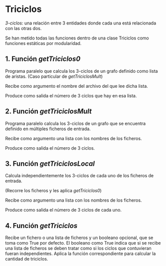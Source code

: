 # Triciclos

*3-ciclos:* una relación entre 3 entidades donde cada una está relacionada con las otras dos.

Se han metido todas las funciones dentro de una clase Triciclos como funciones estáticas por modularidad.

## 1. Función _getTriciclos0_
Programa paralelo que calcula los 3-ciclos de un grafo definido como lista de
 aristas. (Caso particular de _getTriciclosMult_)

Recibe como argumento el nombre del archivo del que lee dicha lista.

Produce como salida el número de 3 ciclos que hay en esa lista.

## 2. Función _getTriciclosMult_
Programa paralelo calcula los 3-ciclos de un grafo que se encuentra definido
 en múltiples ficheros de entrada.

Recibe como argumento una lista con los nombres de los ficheros.

Produce como salida el número de 3 ciclos.

## 3. Función _getTriciclosLocal_
Calcula independientemente los 3-ciclos de cada uno de los ficheros de entrada.

(Recorre los ficheros y les aplica _getTriciclos0_)

Recibe como argumento una lista con los nombres de los ficheros.

Produce como salida el número de 3 ciclos de cada uno.

## 4. Función _getTriciclos_
Recibe un fichero o una lista de ficheros y un booleano opcional, que se toma como True por defecto. El booleano como True indica que si se recibe una lista de ficheros
se deben tratar como si los ciclos que contuvieran fueran independientes. Aplica la función correspondiente para calcular la cantidad de triciclos.
